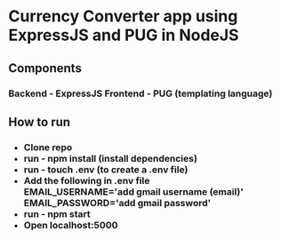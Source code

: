 <h1>
Currency Converter app using ExpressJS and PUG in NodeJS
</h1>

<h2>
Components
</h2>
<h3>
Backend - ExpressJS
Frontend - PUG (templating language)
</h3>

<h2>
How to run
</h2>
<h3>
<ul>
<li>
    Clone repo 
</li>
<li>
    run - npm install (install dependencies)
</li>
<li>
    run - touch .env (to create a .env file)
</li>
<li>
    Add the following in .env file <br>
    <b>EMAIL_USERNAME='add gmail username (email)'</b> <br>
    <b>EMAIL_PASSWORD='add gmail password'</b> <br>
</li>
<li>
    run - npm start 
</li>
<li>
    Open localhost:5000
</li>
</ul>
</h3>
